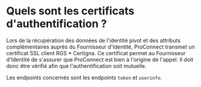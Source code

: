# Quels sont les certificats d'authentification ?

Lors de la récupération des données de l'identité pivot et des attributs complémentaires auprès du Fournisseur d'Identité, ProConnect transmet un certificat SSL client RGS \* Certigna. Ce certificat permet au Fournisseur d'Identité de s'assurer que ProConnect est bien à l'origine de l'appel. Il doit donc être vérifié afin que l'authentification soit mutuelle.

Les endpoints concernés sont les endpoints `token` et `userinfo`.

